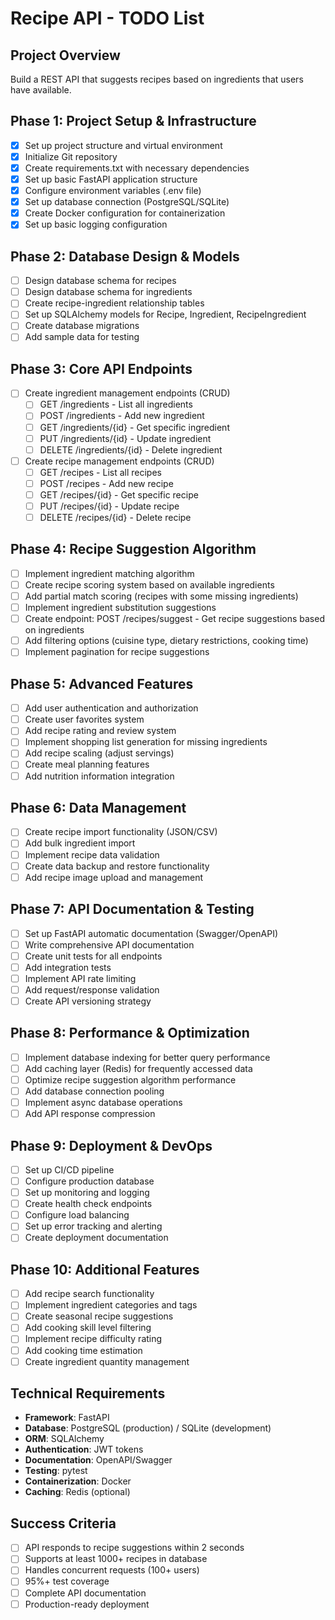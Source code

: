 # Recipe API - TODO List

## Project Overview
Build a REST API that suggests recipes based on ingredients that users have available.

## Phase 1: Project Setup & Infrastructure
- [x] Set up project structure and virtual environment
- [x] Initialize Git repository
- [x] Create requirements.txt with necessary dependencies
- [x] Set up basic FastAPI application structure
- [x] Configure environment variables (.env file)
- [x] Set up database connection (PostgreSQL/SQLite)
- [x] Create Docker configuration for containerization
- [x] Set up basic logging configuration

## Phase 2: Database Design & Models
- [ ] Design database schema for recipes
- [ ] Design database schema for ingredients
- [ ] Create recipe-ingredient relationship tables
- [ ] Set up SQLAlchemy models for Recipe, Ingredient, RecipeIngredient
- [ ] Create database migrations
- [ ] Add sample data for testing

## Phase 3: Core API Endpoints
- [ ] Create ingredient management endpoints (CRUD)
  - [ ] GET /ingredients - List all ingredients
  - [ ] POST /ingredients - Add new ingredient
  - [ ] GET /ingredients/{id} - Get specific ingredient
  - [ ] PUT /ingredients/{id} - Update ingredient
  - [ ] DELETE /ingredients/{id} - Delete ingredient
- [ ] Create recipe management endpoints (CRUD)
  - [ ] GET /recipes - List all recipes
  - [ ] POST /recipes - Add new recipe
  - [ ] GET /recipes/{id} - Get specific recipe
  - [ ] PUT /recipes/{id} - Update recipe
  - [ ] DELETE /recipes/{id} - Delete recipe

## Phase 4: Recipe Suggestion Algorithm
- [ ] Implement ingredient matching algorithm
- [ ] Create recipe scoring system based on available ingredients
- [ ] Add partial match scoring (recipes with some missing ingredients)
- [ ] Implement ingredient substitution suggestions
- [ ] Create endpoint: POST /recipes/suggest - Get recipe suggestions based on ingredients
- [ ] Add filtering options (cuisine type, dietary restrictions, cooking time)
- [ ] Implement pagination for recipe suggestions

## Phase 5: Advanced Features
- [ ] Add user authentication and authorization
- [ ] Create user favorites system
- [ ] Add recipe rating and review system
- [ ] Implement shopping list generation for missing ingredients
- [ ] Add recipe scaling (adjust servings)
- [ ] Create meal planning features
- [ ] Add nutrition information integration

## Phase 6: Data Management
- [ ] Create recipe import functionality (JSON/CSV)
- [ ] Add bulk ingredient import
- [ ] Implement recipe data validation
- [ ] Create data backup and restore functionality
- [ ] Add recipe image upload and management

## Phase 7: API Documentation & Testing
- [ ] Set up FastAPI automatic documentation (Swagger/OpenAPI)
- [ ] Write comprehensive API documentation
- [ ] Create unit tests for all endpoints
- [ ] Add integration tests
- [ ] Implement API rate limiting
- [ ] Add request/response validation
- [ ] Create API versioning strategy

## Phase 8: Performance & Optimization
- [ ] Implement database indexing for better query performance
- [ ] Add caching layer (Redis) for frequently accessed data
- [ ] Optimize recipe suggestion algorithm performance
- [ ] Add database connection pooling
- [ ] Implement async database operations
- [ ] Add API response compression

## Phase 9: Deployment & DevOps
- [ ] Set up CI/CD pipeline
- [ ] Configure production database
- [ ] Set up monitoring and logging
- [ ] Create health check endpoints
- [ ] Configure load balancing
- [ ] Set up error tracking and alerting
- [ ] Create deployment documentation

## Phase 10: Additional Features
- [ ] Add recipe search functionality
- [ ] Implement ingredient categories and tags
- [ ] Create seasonal recipe suggestions
- [ ] Add cooking skill level filtering
- [ ] Implement recipe difficulty rating
- [ ] Add cooking time estimation
- [ ] Create ingredient quantity management

## Technical Requirements
- **Framework**: FastAPI
- **Database**: PostgreSQL (production) / SQLite (development)
- **ORM**: SQLAlchemy
- **Authentication**: JWT tokens
- **Documentation**: OpenAPI/Swagger
- **Testing**: pytest
- **Containerization**: Docker
- **Caching**: Redis (optional)

## Success Criteria
- [ ] API responds to recipe suggestions within 2 seconds
- [ ] Supports at least 1000+ recipes in database
- [ ] Handles concurrent requests (100+ users)
- [ ] 95%+ test coverage
- [ ] Complete API documentation
- [ ] Production-ready deployment
